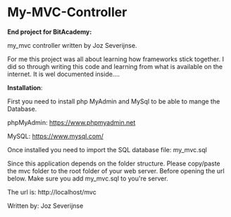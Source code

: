# My-MVC-Controller

**End project for BitAcademy:**

my_mvc controller written by Joz Severijnse.

For me this project was all about learning how frameworks stick together.
I did so through writing this code and learning from what is available on the internet.
It is wel documented inside....


**Installation**:

First you need to install php MyAdmin and MySql to be able to mange the Database.

phpMyAdmin:
https://www.phpmyadmin.net

MySQL:
https://www.mysql.com/

Once installed you need to import the SQL database file:
my_mvc.sql

Since this application depends on the folder structure.
Please copy/paste the mvc folder to the root folder of your web server.
Before opening the url below. Make sure you add my_mvc.sql to you're server.


The url is: http://localhost/mvc


Written by:
Joz Severijnse
